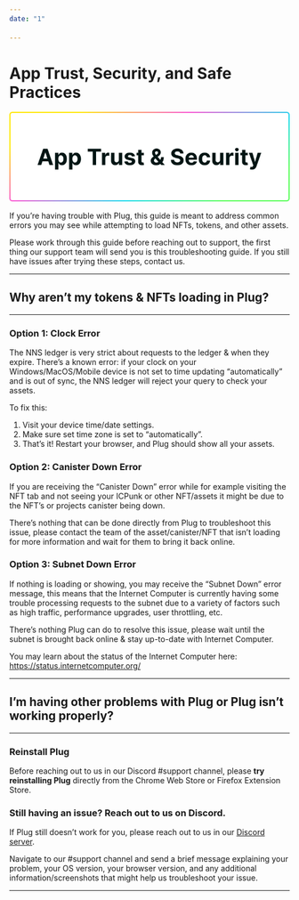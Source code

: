 ```yaml
---
date: "1"

---
```

# App Trust, Security, and Safe Practices

![](imgs/trust.png)

If you’re having trouble with Plug, this guide is meant to address common errors you may see while attempting to load NFTs, tokens, and other assets.

Please work through this guide before reaching out to support, the first thing our support team will send you is this troubleshooting guide. If you still have issues after trying these steps, contact us.

---

## Why aren’t my tokens & NFTs loading in Plug?

---

### Option 1: Clock Error

The NNS ledger is very strict about requests to the ledger & when they expire. There’s a known error: if your clock on your Windows/MacOS/Mobile device is not set to time updating “automatically” and is out of sync, the NNS ledger will reject your query to check your assets.

To fix this:

1. Visit your device time/date settings.
2. Make sure set time zone is set to “automatically”.
3. That’s it! Restart your browser, and Plug should show all your assets.

### Option 2: Canister Down Error

If you are receiving the “Canister Down” error while for example visiting the NFT tab and not seeing your ICPunk or other NFT/assets it might be due to the NFT’s or projects canister being down. 

There’s nothing that can be done directly from Plug to troubleshoot this issue, please contact the team of the asset/canister/NFT that isn’t loading for more information and wait for them to bring it back online.

### Option 3: Subnet Down Error

If nothing is loading or showing, you may receive the “Subnet Down” error message, this means that the Internet Computer is currently having some trouble processing requests to the subnet due to a variety of factors such as high traffic, performance upgrades, user throttling, etc.

There’s nothing Plug can do to resolve this issue, please wait until the subnet is brought back online & stay up-to-date with Internet Computer. 

You may learn about the status of the Internet Computer here: https://status.internetcomputer.org/

---

## I’m having other problems with Plug or Plug isn’t working properly? 

---

### Reinstall Plug

Before reaching out to us in our Discord #support channel, please **try reinstalling Plug** directly from the Chrome Web Store or Firefox Extension Store. 

### Still having an issue? Reach out to us on Discord.

If Plug still doesn’t work for you, please reach out to us in our [Discord server](https://discord.gg/yVEcEzmrgm). 

Navigate to our #support channel and send a brief message explaining your problem, your OS version, your browser version, and any additional information/screenshots that might help us troubleshoot your issue. 


---
